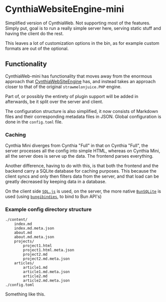 # CynthiaWebsiteEngine-mini

Simplified version of CynthiaWeb. Not supporting most of the features.
Simply put, goal is to run a really
simple server here, serving static stuff and having the client do the rest.

This leaves a lot of customization options in the bin,
as for example custom formats are out of the optional.

## Functionality

CynthiaWeb-mini has functionality that moves away from the enormous
approach that [CynthiaWebSiteEngine](https://github.com/strawmelonjuice/CynthiaWebSiteEngine)
has, and instead takes an approach closer to that of the
original `strawmelonjuice.PHP` engine.

Part of, or possibly the entirety of plugin support will be added in afterwards, be it split over the server and client.

The configuration structure is also simplified,
it now consists of Markdown files and their
corresponding metadata files in JSON.
Global configuration is done in the `config.toml` file.

### Caching
Cynthia Mini diverges from Cynthia "Full" in that on Cynthia "Full", the server processes all the config into simple HTML, whereas on Cynthia Mini, all the server does is serve up the data. The frontend parses everything.

Another difference, having to do with this, is that both the frontend and the backend carry a SQLite database for caching purposes. This because the client syncs and only then filters data from the server, and that load can be greatly decreased by keeping data in a database.

On the client side [`SQL.js`](https://sql.js.org/) is used, on the server, the more native [`BunSQLite`](https://bun.sh/docs/api/sqlite) is used (using [`bungibindies`](https://hex.pm/packages/bungibindies), to bind to Bun API's)

### Example config directory structure

```directory
./content/
    index.md
    index.md.meta.json
    about.md
    about.md.meta.json
    projects/
        project1.html
        project1.html.meta.json
        project2.md
        project2.md.meta.json
    articles/
        article1.md
        article1.md.meta.json
        article2.md
        article2.md.meta.json
./config.toml
```

Something like this.
